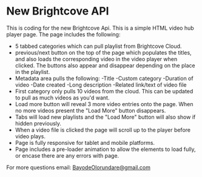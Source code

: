 # New Brightcove API
This is coding for the new Brightcove Api. This is a simple HTML video hub player page. The page includes the following:

+ 5 tabbed categories which can pull playlist from Brightcove Cloud.
+ previous/next button on the top of the page which populates the titles, and also loads the corresponding video in the video player when clicked. The buttons also appear and disappear depending on the place in the playlist.
+ Metadata area pulls the following:
  -Title
  -Custom category
  -Duration of video
  -Date created
  -Long description
  -Related link/text of video file
+ First category only pulls 10 videos from the cloud. This can be updated to pull as much videos as you'd want.
+ Load more button will reveal 3 more video entries onto the page. When no more videos present the "Load More" button disappears.
+ Tabs will load new playlists and the "Load More" button will also show if hidden previously.
+ When a video file is clicked the page will scroll up to the player before video plays.
+ Page is fully responsive for tablet and mobile platforms.
+ Page includes a pre-loader animation to allow the elements to load fully, or encase there are any errors with page.

For more questions email:
BayodeOlorundare@gmail.com
  
